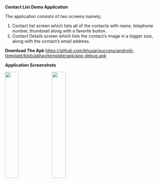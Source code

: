**Contact List Demo Application**

The application consists of two screens namely,
1. Contact list screen which lists all of the contacts with name, telephone
number, thumbnail along with a favorite button.
2. Contact Details screen which lists the contact’s image in a bigger size,
along with the contact’s email address.

**Download The Apk**
https://github.com/bhusarisuccess/android-template/blob/abhay/template/apk/app-debug.apk

**Application Screenshots**

<img src="https://user-images.githubusercontent.com/12555628/128971380-1c663fc9-0542-4b50-b65a-687ecf9a981f.jpg" width="30%">  <img src="https://user-images.githubusercontent.com/12555628/128971898-17d83edd-b208-49df-bff5-a449e4d750fe.jpg" width="30%">







